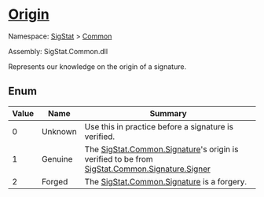 # [Origin](./Origin.md)
Namespace: [SigStat]() > [Common](./README.md)

Assembly: SigStat.Common.dll


Represents our knowledge on the origin of a signature.

##	Enum

| Value | Name | Summary | 
| --- | --- | --- | 
| 0 | Unknown | Use this in practice before a signature is verified. | 
| 1 | Genuine | The [SigStat.Common.Signature](./SigStat/Common/Signature.md)'s origin is verified to be from [SigStat.Common.Signature.Signer](./SigStat/Common/Signer.md) | 
| 2 | Forged | The [SigStat.Common.Signature](./SigStat/Common/Signature.md) is a forgery. | 


